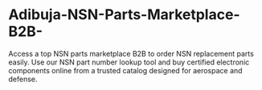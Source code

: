 # Adibuja-NSN-Parts-Marketplace-B2B-
Access a top NSN parts marketplace B2B to order NSN replacement parts easily. Use our NSN part number lookup tool and buy certified electronic components online from a trusted catalog designed for aerospace and defense.
